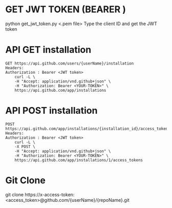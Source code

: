 # GET JWT TOKEN (BEARER )
python get_jwt_token.py <.pem file> 
Type the client ID and get the JWT token
# API GET installation
    GET https://api.github.com/users/{userName}/installation
    Headers:
    Authorization : Bearer <JWT token>
        curl -L \
        -H "Accept: application/vnd.github+json" \
        -H "Authorization: Bearer <YOUR-TOKEN>" \
        https://api.github.com/app/installations
# API POST installation
    POST https://api.github.com/app/installations/{installation_id}/access_tokens
    Headers:
    Authorization : Bearer <JWT token>
        curl -L \
        -X POST \
        -H "Accept: application/vnd.github+json" \
        -H "Authorization: Bearer <YOUR-TOKEN>" \
        https://api.github.com/app/installations/1/access_tokens
# Git Clone
git clone https://x-access-token:<access_token>@github.com/{userName}/{repoName}.git
